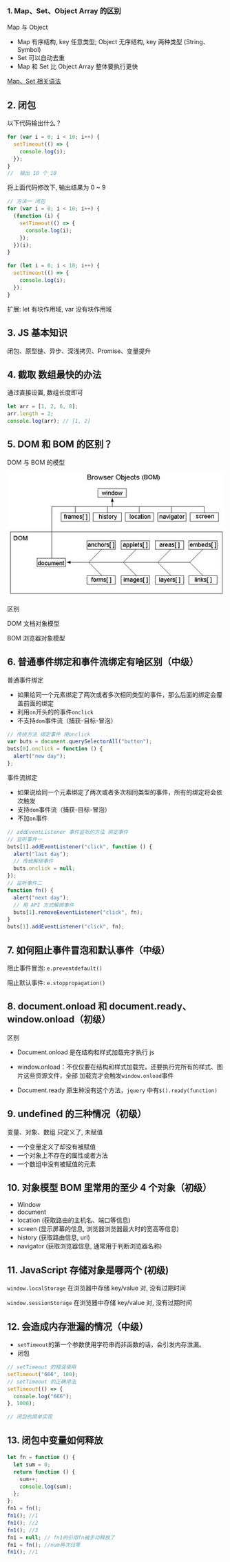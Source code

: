 ### 1. Map、Set、Object Array 的区别

Map 与 Object

- Map 有序结构, key 任意类型; Object 无序结构, key 两种类型 (String、Symbol)
- Set 可以自动去重
- Map 和 Set 比 Object Array 整体要执行更快

[Map、Set 相关语法](https://juejin.cn/post/7064479924757168165)

## 2. 闭包

以下代码输出什么？

```javascript
for (var i = 0; i < 10; i++) {
  setTimeout(() => {
    console.log(i);
  });
}
//  输出 10 个 10
```

将上面代码修改下, 输出结果为 0 ~ 9

```javascript
// 方法一 闭包
for (var i = 0; i < 10; i++) {
  (function (i) {
    setTimeout(() => {
      console.log(i);
    });
  })(i);
}
```

```javascript
for (let i = 0; i < 10; i++) {
  setTimeout(() => {
    console.log(i);
  });
}
```

扩展: let 有块作用域, var 没有块作用域

## 3. JS 基本知识

闭包、原型链、异步、深浅拷贝、Promise、变量提升

## 4. 截取 数组最快的办法

通过直接设置, 数组长度即可

```javascript
let arr = [1, 2, 6, 8];
arr.length = 2;
console.log(arr); // [1, 2]
```

## 5. DOM 和 BOM 的区别？

DOM 与 BOM 的模型

![img](../../public/18512174-4795a91a553a0e03-1676054312072-3.jpg)

区别

DOM 文档对象模型

BOM 浏览器对象模型

## 6. 普通事件绑定和事件流绑定有啥区别（中级）

普通事件绑定

- 如果给同⼀个元素绑定了两次或者多次相同类型的事件，那么后⾯的绑定会覆盖前⾯的绑定
- 利用`on`开头的的事件`onclick`
- 不支持`dom`事件流（捕获-目标-冒泡）

```javascript
// 传统方法 绑定事件 用onclick
var buts = document.querySelectorAll("button");
buts[0].onclick = function () {
  alert("new day");
};
```

事件流绑定

- 如果说给同⼀个元素绑定了两次或者多次相同类型的事件，所有的绑定将会依次触发
- 支持`dom`事件流（捕获-目标-冒泡）
- 不加`on`事件

```javascript
// addEventListener 事件监听的方法 绑定事件
// 监听事件一
buts[1].addEventListener("click", function () {
  alert("last day");
  // 传统解绑事件
  buts.onclick = null;
});
// 监听事件二
function fn() {
  alert("next day");
  // 用 API 方式解绑事件
  buts[1].removeEeventListener("click", fn);
}
buts[1].addEventListener("click", fn);
```

## 7. 如何阻止事件冒泡和默认事件（中级）

阻止事件冒泡: `e.preventdefault()`

阻止默认事件: `e.stoppropagation()`

## 8. document.onload 和 document.ready、window.onload（初级）

区别

- Document.onload 是在结构和样式加载完才执⾏ js

- window.onload：不仅仅要在结构和样式加载完，还要执⾏完所有的样式、图片这些资源文件，全部 加载完才会触发`window.onload`事件

- Document.ready 原⽣种没有这个⽅法，`jquery` 中有`$().ready(function)`

## 9. undefined 的三种情况（初级）

变量、对象、数组 只定义了, 未赋值

- ⼀个变量定义了却没有被赋值
- ⼀个对象上不存在的属性或者⽅法
- ⼀个数组中没有被赋值的元素

## 10. 对象模型 BOM 里常用的至少 4 个对象（初级）

- Window
- document
- location (获取路由的主机名、端口等信息)
- screen (显示屏幕的信息, 浏览器浏览器最大时的宽高等信息)
- history (获取路由信息, url)
- navigator (获取浏览器信息, 通常用于判断浏览器名称)

## 11. JavaScript 存储对象是哪两个 (初级)

`window.localStorage` 在浏览器中存储 key/value 对, 没有过期时间

`window.sessionStorage` 在浏览器中存储 key/value 对, 没有过期时间

## 12. 会造成内存泄漏的情况（中级）

- `setTimeout`的第⼀个参数使⽤字符串⽽非函数的话，会引发内存泄漏。
- 闭包

```javascript
// setTimeout 的错误使用
setTimeout("666", 100);
// setTimeout 的正确用法
setTimeout(() => {
  console.log("666");
}, 1000);
```

```javascript
// 闭包的简单实现
```

## 13. 闭包中变量如何释放

```javascript
let fn = function () {
  let sum = 0;
  return function () {
    sum++;
    console.log(sum);
  };
};
fn1 = fn();
fn1(); //1
fn1(); //2
fn1(); //3
fn1 = null; // fn1的引用fn被手动释放了
fn1 = fn(); //num再次归零
fn1(); //1
```
